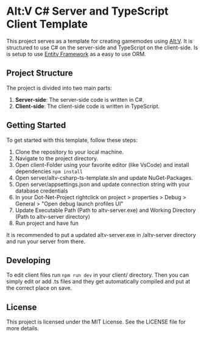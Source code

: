 # Alt:V C# Server and TypeScript Client Template

This project serves as a template for creating gamemodes using [Alt:V](https://altv.mp/). It is structured to use C# on the server-side and TypeScript on the client-side.
Is is setup to use [Entity Framework](https://learn.microsoft.com/en-us/ef/core/) as a easy to use ORM.

## Project Structure

The project is divided into two main parts:

1. **Server-side**: The server-side code is written in C#.
2. **Client-side**: The client-side code is written in TypeScript.

## Getting Started

To get started with this template, follow these steps:

1. Clone the repository to your local machine.
2. Navigate to the project directory.
3. Open client-Folder using your favorite editor (like VsCode) and install dependencies `npm install`
4. Open server/altv-csharp-ts-template.sln and update NuGet-Packages.
5. Open server/appsettings.json and update connection string with your database credentials
6. In your Dot-Net-Project rightclick on project > properties > Debug > General > "Open debug launch profiles UI"
7. Update Executable Path (Path to altv-server.exe) and Working Directory (Path to altv-server directory)
8. Run project and have fun

It is recommended to put a updated altv-server.exe in /altv-server directory and run your server from there.

## Developing

To edit client files run `npm run dev` in your client/ directory.
Then you can simply edit or add .ts files and they get automatically compiled and put at the correct place on save.

## License

This project is licensed under the MIT License. See the LICENSE file for more details.
